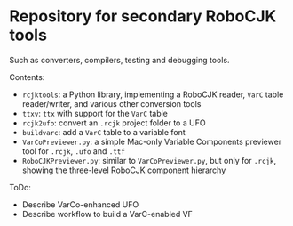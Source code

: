 # Repository for secondary RoboCJK tools

Such as converters, compilers, testing and debugging tools.

Contents:

- `rcjktools`: a Python library, implementing a RoboCJK reader, `VarC` table reader/writer, and various other conversion tools
- `ttxv`: `ttx` with support for the `VarC` table
- `rcjk2ufo`: convert an `.rcjk` project folder to a UFO
- `buildvarc`: add a `VarC` table to a variable font
- `VarCoPreviewer.py`: a simple Mac-only Variable Components previewer tool for `.rcjk`, `.ufo` and `.ttf`
- `RoboCJKPreviewer.py`: similar to `VarCoPreviewer.py`, but only for `.rcjk`, showing the three-level RoboCJK component hierarchy

ToDo:

- Describe VarCo-enhanced UFO
- Describe workflow to build a VarC-enabled VF
